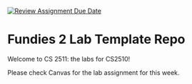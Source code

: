 [![Review Assignment Due Date](https://classroom.github.com/assets/deadline-readme-button-22041afd0340ce965d47ae6ef1cefeee28c7c493a6346c4f15d667ab976d596c.svg)](https://classroom.github.com/a/oMFEmPpa)
# Fundies 2 Lab Template Repo

Welcome to CS 2511: the labs for CS2510!

Please check Canvas for the lab assignment for this week.
